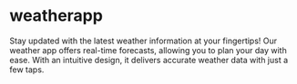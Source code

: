 # weatherapp
Stay updated with the latest weather information at your fingertips! Our weather app offers real-time forecasts, allowing you to plan your day with ease. With an intuitive design, it delivers accurate weather data with just a few taps.
